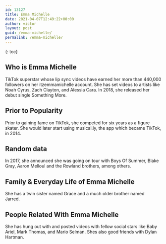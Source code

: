 ```yaml
---
id: 13127
title: Emma Michelle
date: 2021-04-07T12:49:22+00:00
author: victor
layout: post
guid: /emma-michelle/
permalink: /emma-michelle/
---
```



{: toc}


## Who is Emma Michelle



TikTok superstar whose lip sync videos have earned her more than 440,000 followers on her itzemmamichelle account. She has set videos to artists like Noah Cyrus, Zach Clayton, and Alessia Cara. In 2018, she released her debut single Something More. 

                
                
                
## Prior to Popularity



Prior to gaining fame on TikTok, she competed for six years as a figure skater. She would later start using musical.ly, the app which became TikTok, in 2014. 

                
                
                
## Random data



In 2017, she announced she was going on tour with Boys Of Summer, Blake Gray, Aaron Melloul and the Rowland brothers, among others. 

                
                
                
## Family & Everyday Life of Emma Michelle



She has a twin sister named Grace and a much older brother named Jarred. 

                
                
                
## People Related With Emma Michelle



She has hung out with and posted videos with fellow social stars like Baby Ariel, Mark Thomas, and Mario Selman. Shes also good friends with Dylan Hartman. 

                
              
            
          
          
          